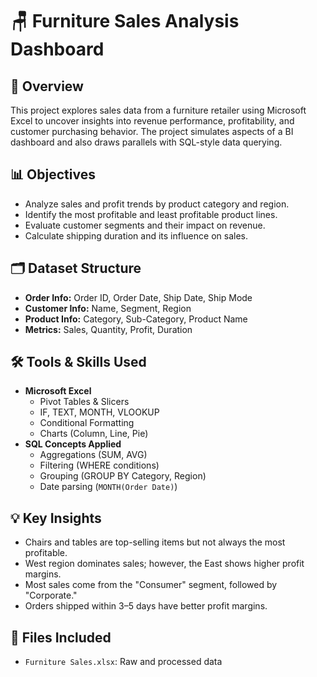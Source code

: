 # 🪑 Furniture Sales Analysis Dashboard

## 📌 Overview
This project explores sales data from a furniture retailer using Microsoft Excel to uncover insights into revenue performance, profitability, and customer purchasing behavior. The project simulates aspects of a BI dashboard and also draws parallels with SQL-style data querying.

## 📊 Objectives
- Analyze sales and profit trends by product category and region.
- Identify the most profitable and least profitable product lines.
- Evaluate customer segments and their impact on revenue.
- Calculate shipping duration and its influence on sales.

## 🗂️ Dataset Structure
- **Order Info:** Order ID, Order Date, Ship Date, Ship Mode
- **Customer Info:** Name, Segment, Region
- **Product Info:** Category, Sub-Category, Product Name
- **Metrics:** Sales, Quantity, Profit, Duration

## 🛠 Tools & Skills Used
- **Microsoft Excel**
  - Pivot Tables & Slicers
  - IF, TEXT, MONTH, VLOOKUP
  - Conditional Formatting
  - Charts (Column, Line, Pie)
- **SQL Concepts Applied**
  - Aggregations (SUM, AVG)
  - Filtering (WHERE conditions)
  - Grouping (GROUP BY Category, Region)
  - Date parsing (`MONTH(Order Date)`)

## 💡 Key Insights
- Chairs and tables are top-selling items but not always the most profitable.
- West region dominates sales; however, the East shows higher profit margins.
- Most sales come from the "Consumer" segment, followed by "Corporate."
- Orders shipped within 3–5 days have better profit margins.

## 📁 Files Included
- `Furniture Sales.xlsx`: Raw and processed data
